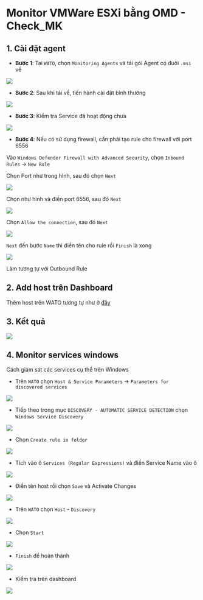 # Monitor VMWare ESXi bằng OMD - Check_MK

## 1. Cài đặt agent

- **Bước 1**: Tại `WATO`, chọn `Monitoring Agents` và tải gói Agent có đuôi `.msi` về

<img src="img/115.jpg">

- **Bước 2**: Sau khi tải về, tiến hành cài đặt bình thường

<img src="img/116.jpg">

- **Bước 3**: Kiểm tra Service đã hoạt động chưa

<img src="img/117.jpg">

- **Bước 4**: Nếu có sử dụng firewall, cần phải tạo rule cho firewall với port 6556

Vào `Windows Defender Firewall with Advanced Security`, chọn `Inbound Rules` -> `New Rule`

Chọn Port như trong hình, sau đó chọn `Next`

<img src="img/118.jpg">

Chọn như hình và điền port 6556, sau đó `Next`

<img src="img/119.jpg">

Chọn `Allow the connection`, sau đó `Next` 

<img src="img/120.jpg">

`Next` đến bước `Name` thì điền tên cho rule rồi `Finish` là xong

<img src="img/121.jpg">

Làm tương tự với Outbound Rule 

## 2. Add host trên Dashboard

Thêm host trên WATO tương tự như ở [đây](https://github.com/doedoe12/Internship/blob/master/Monitor/Check_MK/Thuc_hanh/02.Install-agent.md)

## 3. Kết quả

<img src="img/122.jpg">

## 4. Monitor services windows

Cách giám sát các services cụ thể trên Windows

- Trên `WATO` chọn `Host & Service Parameters` -> `Parameters for discovered services`

<img src="img/136.jpg">

- Tiếp theo trong mục `DISCOVERY - AUTOMATIC SERVICE DETECTION` chọn `Windows Service Discovery`

<img src="img/137.jpg">

- Chọn `Create rule in folder`

<img src="img/138.jpg">

- Tích vào ô `Services (Regular Expressions)` và điền Service Name vào ô

<img src="img/139.jpg">

- Điền tên host rồi chọn `Save` và Activate Changes

<img src="img/140.jpg">

- Trên `WATO` chọn `Host` - `Discovery`

<img src="img/141.jpg">

- Chọn `Start` 

<img src="img/142.jpg">

- `Finish` để hoàn thành

<img src="img/143.jpg">

- Kiểm tra trên dashboard

<img src="img/144.jpg">